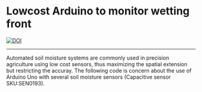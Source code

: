 # Lowcost Arduino to monitor wetting front




[![DOI](https://zenodo.org/badge/DOI/10.5281/zenodo.7463583.svg)](https://doi.org/10.5281/zenodo.7463583)



----------------------------------
Automated soil moisture systems are commonly used in precision agriculture using low cost sensors, thus maximizing the spatial extension but restricting the accuray.
The following code is concern about the use of Arduino Uno with several soil moisture sensors (Capacitive sensor SKU:SEN0193).
